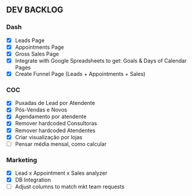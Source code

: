 ## DEV BACKLOG
### Dash
- [x] Leads Page
- [x] Appointments Page
- [x] Gross Sales Page
- [x] Integrate with Google Spreadsheets to get: Goals & Days of Calendar Pages
- [x] Create Funnel Page (Leads + Appointments + Sales)

### COC
- [x] Puxadas de Lead por Atendente
- [x] Pós-Vendas e Novos
- [x] Agendamento por atendente
- [x] Remover hardcoded Consultoras
- [x] Remover hardcoded Atendentes
- [x] Criar visualização por lojas
- [ ] Pensar média mensal, como calcular

### Marketing
- [x] Lead x Appointment x Sales analyzer
- [x] DB Integration
- [ ] Adjust columns to match mkt team requests